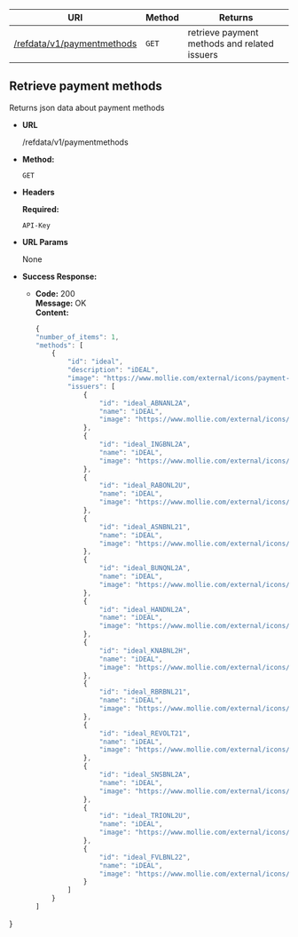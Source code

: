 | URI                                                                | Method | Returns                                              |
| ------------------------------------------------------------------ | ------ | ---------------------------------------------------- |
| [/refdata/v1/paymentmethods](#retrieve-payment-methods)            | `GET`  | retrieve payment methods and related issuers         |

## **Retrieve payment methods**

Returns json data about payment methods

- **URL**

  /refdata/v1/paymentmethods

- **Method:**

  `GET`

- **Headers**

  **Required:**

  `API-Key` 

- **URL Params**

  None

- **Success Response:**

  - **Code:** 200 <br />
    **Message:** OK <br />
    **Content:** <br />

    ```javascript
    {
    "number_of_items": 1,
    "methods": [
        {
            "id": "ideal",
            "description": "iDEAL",
            "image": "https://www.mollie.com/external/icons/payment-methods/ideal.svg",
            "issuers": [
                {
                    "id": "ideal_ABNANL2A",
                    "name": "iDEAL",
                    "image": "https://www.mollie.com/external/icons/ideal-issuers/ABNANL2A.svg"
                },
                {
                    "id": "ideal_INGBNL2A",
                    "name": "iDEAL",
                    "image": "https://www.mollie.com/external/icons/ideal-issuers/INGBNL2A.svg"
                },
                {
                    "id": "ideal_RABONL2U",
                    "name": "iDEAL",
                    "image": "https://www.mollie.com/external/icons/ideal-issuers/RABONL2U.svg"
                },
                {
                    "id": "ideal_ASNBNL21",
                    "name": "iDEAL",
                    "image": "https://www.mollie.com/external/icons/ideal-issuers/ASNBNL21.svg"
                },
                {
                    "id": "ideal_BUNQNL2A",
                    "name": "iDEAL",
                    "image": "https://www.mollie.com/external/icons/ideal-issuers/BUNQNL2A.svg"
                },
                {
                    "id": "ideal_HANDNL2A",
                    "name": "iDEAL",
                    "image": "https://www.mollie.com/external/icons/ideal-issuers/HANDNL2A.svg"
                },
                {
                    "id": "ideal_KNABNL2H",
                    "name": "iDEAL",
                    "image": "https://www.mollie.com/external/icons/ideal-issuers/KNABNL2H.svg"
                },
                {
                    "id": "ideal_RBRBNL21",
                    "name": "iDEAL",
                    "image": "https://www.mollie.com/external/icons/ideal-issuers/RBRBNL21.svg"
                },
                {
                    "id": "ideal_REVOLT21",
                    "name": "iDEAL",
                    "image": "https://www.mollie.com/external/icons/ideal-issuers/REVOLT21.svg"
                },
                {
                    "id": "ideal_SNSBNL2A",
                    "name": "iDEAL",
                    "image": "https://www.mollie.com/external/icons/ideal-issuers/SNSBNL2A.svg"
                },
                {
                    "id": "ideal_TRIONL2U",
                    "name": "iDEAL",
                    "image": "https://www.mollie.com/external/icons/ideal-issuers/TRIONL2U.svg"
                },
                {
                    "id": "ideal_FVLBNL22",
                    "name": "iDEAL",
                    "image": "https://www.mollie.com/external/icons/ideal-issuers/FVLBNL22.svg"
                }
            ]
        }
    ]
}
```